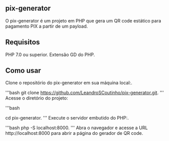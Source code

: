 ## pix-generator
O pix-generator é um projeto em PHP que gera um QR code estático para pagamento PIX a partir de um payload.

## Requisitos
PHP 7.0 ou superior. 
Extensão GD do PHP. 

## Como usar
Clone o repositório do pix-generator em sua máquina local:. 

'''bash
git clone https://github.com/LeandroSCoutinho/pix-generator.git. 
'''
Acesse o diretório do projeto:

'''bash

cd pix-generator. 
'''
Execute o servidor embutido do PHP:. 

'''bash
php -S localhost:8000. 
'''
Abra o navegador e acesse a URL http://localhost:8000 para abrir a página do gerador de QR code.

